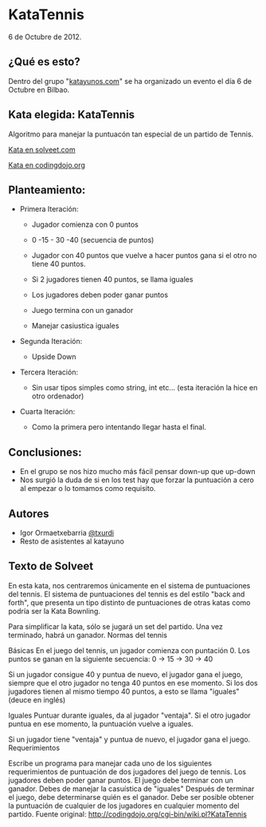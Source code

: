 KataTennis
=================
6 de Octubre de 2012.

## ¿Qué es esto?
Dentro del grupo "[katayunos.com](http://www.katayunos.com)" se ha organizado un evento el día 6 de Octubre en Bilbao.

## Kata elegida: KataTennis
Algoritmo para manejar la puntuacón tan especial de un partido de Tennis.

[Kata en solveet.com](http://www.solveet.com/exercises/Kata-Tennis/13)

[Kata en codingdojo.org](http://codingdojo.org/cgi-bin/wiki.pl?KataTennis)

## Planteamiento:
- Primera Iteración:
  - Jugador comienza con 0 puntos
  - 0 -15 - 30 -40 (secuencia de puntos)
  - Jugador con 40 puntos que vuelve a hacer puntos gana si el otro no tiene 40 puntos.
  - Si 2 jugadores tienen 40 puntos, se llama iguales

  - Los jugadores deben poder ganar puntos
  - Juego termina con un ganador
  - Manejar casiustica iguales

- Segunda Iteración:
  - Upside Down

- Tercera Iteración:
  - Sin usar tipos simples como string, int etc... (esta iteración la hice en otro ordenador)

- Cuarta Iteración:
  - Como la primera pero intentando llegar hasta el final.

## Conclusiones:
- En el grupo se nos hizo mucho más fácil pensar down-up que up-down
- Nos surgió la duda de si en los test hay que forzar la puntuación a cero al empezar o lo tomamos como requisito.

## Autores
- Igor Ormaetxebarria [@txurdi](http://twitter.com/txurdi)
- Resto de asistentes al katayuno


## Texto de Solveet

En esta kata, nos centraremos únicamente en el sistema de puntuaciones del tennis. El sistema de puntuaciones del tennis es del estilo "back and forth", que presenta un tipo distinto de puntuaciones de otras katas como podría ser la Kata Bownling.

Para simplificar la kata, sólo se jugará un set del partido. Una vez terminado, habrá un ganador.
Normas del tennis

Básicas
En el juego del tennis, un jugador comienza con puntación 0. Los puntos se ganan en la siguiente secuencia: 0 -> 15 -> 30 -> 40

Si un jugador consigue 40 y puntua de nuevo, el jugador gana el juego, siempre que el otro jugador no tenga 40 puntos en ese momento. Si los dos jugadores tienen al mismo tiempo 40 puntos, a esto se llama "iguales" (deuce en inglés)

Iguales
Puntuar durante iguales, da al jugador "ventaja". Si el otro jugador puntua en ese momento, la puntuación vuelve a iguales.

Si un jugador tiene "ventaja" y puntua de nuevo, el jugador gana el juego.
Requerimientos

Escribe un programa para manejar cada uno de los siguientes requerimientos de puntuación de dos jugadores del juego de tennis.
Los jugadores deben poder ganar puntos.
El juego debe terminar con un ganador.
Debes de manejar la casuística de "iguales"
Después de terminar el juego, debe determinarse quién es el ganador.
Debe ser posible obtener la puntuación de cualquier de los jugadores en cualquier momento del partido.
Fuente original: http://codingdojo.org/cgi-bin/wiki.pl?KataTennis